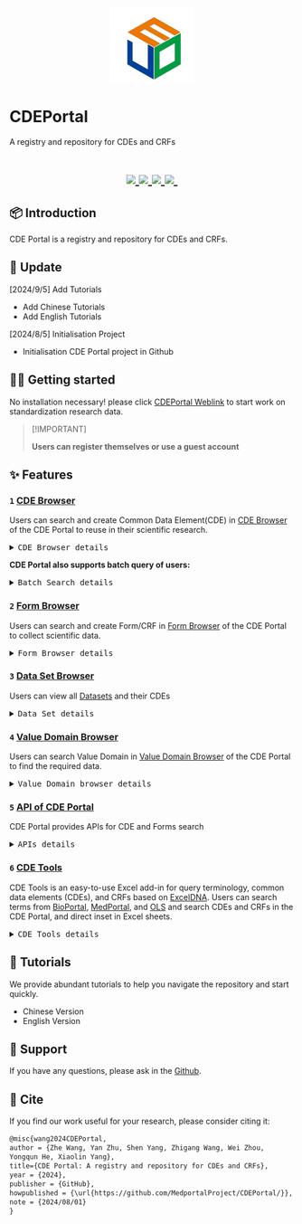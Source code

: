 <a href="https://github.com/MedportalProject/CDEPortal">
  <div align=center><img src="https://github.com/MedportalProject/CDEPortal/blob/main/figs/CDE%20Logo.png" alt="Logo"></div>
</a>

# **CDEPortal**
A registry and repository for CDEs and CRFs
<h1 align="center">
  <a href="">
    <img src="https://img.shields.io/badge/releases-v1.0-red" />
  </a>
  <a href="">
    <img src="https://img.shields.io/badge/docs-v1.0-yellow" />
  </a>
  <a href="">
    <img src="https://img.shields.io/badge/CDEs-8A2BE2" />
  </a>
  <a href="">
    <img src="https://img.shields.io/badge/Forms-green" />
  </a>
  <a href="">
    <img src="https://img.shields.io/badge/Python-snow?logo=python&logoColor=3776AB" alt="" />
  </a>
</h1>

## 📦 Introduction
CDE Portal is a registry and repository for CDEs and CRFs.

## 🧩 Update
[2024/9/5] Add Tutorials
- Add Chinese Tutorials
- Add English Tutorials

[2024/8/5] Initialisation Project
- Initialisation CDE Portal project in Github

## 👋🏻 Getting started
No installation necessary! please click [CDEPortal Weblink](https://cdeportal.bmicc.cn/) to start work on standardization research data.
> \[!IMPORTANT]
>
>  **Users can register themselves or use a guest account** 

## ✨ Features
### `1` [CDE Browser](https://cdeportal.bmicc.cn/cde)
Users can search and create Common Data Element(CDE) in [CDE Browser](https://cdeportal.bmicc.cn/cde) of the CDE Portal to reuse in their scientific research.
<details>
  <summary><kbd>CDE Browser details</kbd></summary>
  <picture>
    <img width="100%" src="https://github.com/MedportalProject/CDEPortal/blob/main/figs/cde%20browser.png">
  </picture>
</details>


**CDE Portal also supports batch query of users:**
<details>
  <summary><kbd>Batch Search details</kbd></summary>
  <picture>
    <img width="100%" src="https://github.com/MedportalProject/CDEPortal/blob/main/figs/batch%20match.png">
  </picture>
</details>



### `2` [Form Browser](https://cdeportal.bmicc.cn/Form) 
Users can search and create Form/CRF in [Form Browser](https://cdeportal.bmicc.cn/Form) of the CDE Portal to collect scientific data.
<details>
  <summary><kbd>Form Browser details</kbd></summary>
  <picture>
    <img width="100%" src="https://github.com/MedportalProject/CDEPortal/blob/main/figs/Form%20browser.png">
  </picture>
</details>



### `3` [Data Set Browser](https://cdeportal.bmicc.cn/dataset)
Users can view all [Datasets](https://cdeportal.bmicc.cn/dataset) and their CDEs
<details>
  <summary><kbd>Data Set details</kbd></summary>
  <picture>
    <img width="100%" src="https://github.com/MedportalProject/CDEPortal/blob/main/figs/dataset.png">
  </picture>
</details>



### `4` [Value Domain Browser](https://cdeportal.bmicc.cn/valuedomain)
Users can search Value Domain in [Value Domain Browser](https://cdeportal.bmicc.cn/valuedomain) of the CDE Portal to find the required data.
<details>
  <summary><kbd>Value Domain browser details</kbd></summary>
  <picture>
    <img width="100%" src="https://github.com/MedportalProject/CDEPortal/blob/main/figs/value%20domain.png">
  </picture>
</details>



### `5` [API of CDE Portal](https://cdeportal.bmicc.cn/doc/api)
CDE Portal provides APIs for CDE and Forms search
<details>
  <summary><kbd>APIs details</kbd></summary>
  <picture>
    <img width="100%" src="https://github.com/MedportalProject/CDEPortal/blob/main/figs/API.png">
  </picture>
</details>

### `6` [CDE Tools](https://github.com/MedportalProject/CDE-Tools)
CDE Tools is an easy-to-use Excel add-in for query terminology, common data elements (CDEs), and CRFs based on [ExcelDNA](https://excel-dna.net/). Users can search terms from [BioPortal](https://bioportal.bioontology.org/), [MedPortal](http://medportal.bmicc.cn/), and [OLS](https://www.ebi.ac.uk/ols/index) and search CDEs and CRFs in the CDE Portal, and direct inset in Excel sheets.
<details>
  <summary><kbd>CDE Tools details</kbd></summary>
  <picture>
    <img width="100%" src="https://github.com/MedportalProject/CDEPortal/blob/main/figs/cde%20Tools.png">
  </picture>
</details>

## 📘 Tutorials
We provide abundant tutorials to help you navigate the repository and start quickly.
- Chinese Version
- English Version

## 💌 Support
If you have any questions, please ask in the [Github](https://github.com/MedportalProject/CDEPortal/issues).

## 🤝 Cite
If you find our work useful for your research, please consider citing it:
```
@misc{wang2024CDEPortal,
author = {Zhe Wang, Yan Zhu, Shen Yang, Zhigang Wang, Wei Zhou, Yongqun He, Xiaolin Yang},
title={CDE Portal: A registry and repository for CDEs and CRFs},
year = {2024},
publisher = {GitHub},
howpublished = {\url{https://github.com/MedportalProject/CDEPortal/}},
note = {2024/08/01}
}
```



